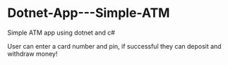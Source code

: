 # Dotnet-App---Simple-ATM

Simple ATM app using dotnet and c#

User can enter a card number and pin, if successful they can deposit and withdraw money!
